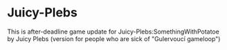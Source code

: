 # Juicy-Plebs
This is after-deadline game update for Juicy-Plebs:SomethingWithPotatoe by Juicy Plebs 
(version for people who are sick of "Gulervoucí gameloop")
